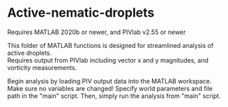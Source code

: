 # Active-nematic-droplets
Requires MATLAB 2020b or newer, and PIVlab v2.55 or newer

This folder of MATLAB functions is designed for streamlined analysis of active droplets.  
Requires output from PIVlab including vector x and y magnitudes, and vorticity measurements.

Begin analysis by loading PIV output data into the MATLAB workspace.  Make sure no variables are changed!
Specify world parameters and file path in the "main" script.
Then, simply run the analysis from "main" script.
